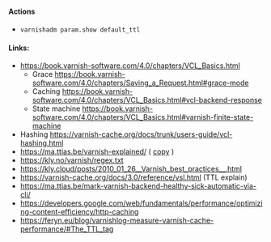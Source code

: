 #### Actions	 
- `varnishadm param.show default_ttl`

#### Links:
- https://book.varnish-software.com/4.0/chapters/VCL_Basics.html
    - Grace	https://book.varnish-software.com/4.0/chapters/Saving_a_Request.html#grace-mode
    - Caching	https://book.varnish-software.com/4.0/chapters/VCL_Basics.html#vcl-backend-response
    - State machine https://book.varnish-software.com/4.0/chapters/VCL_Basics.html#varnish-finite-state-machine    
- Hashing	https://varnish-cache.org/docs/trunk/users-guide/vcl-hashing.html
- https://ma.ttias.be/varnish-explained/ ( [copy](https://htmlpreview.github.io/?https://github.com/dshumsky/docs/blob/master/varnish/VarnishExplained.html) )
- https://kly.no/varnish/regex.txt 
- https://kly.cloud/posts/2010_01_26__Varnish_best_practices__.html
- https://varnish-cache.org/docs/3.0/reference/vsl.html (TTL explain)
- https://ma.ttias.be/mark-varnish-backend-healthy-sick-automatic-via-cli/
- https://developers.google.com/web/fundamentals/performance/optimizing-content-efficiency/http-caching
- https://feryn.eu/blog/varnishlog-measure-varnish-cache-performance/#The_TTL_tag
